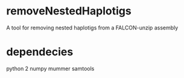 # removeNestedHaplotigs
A tool for removing nested haplotigs from a FALCON-unzip assembly
# dependecies
python 2
numpy
mummer
samtools
